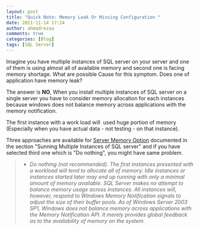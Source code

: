 ```yaml
---
layout: post
title: "Quick Note: Memory Leak Or Missing Configuration "
date: 2011-11-14 17:24
author: ahmadrezaa
comments: true
categories: [Blog]
tags: [SQL Server]
---
```

Imagine you have multiple instances of SQL server on your server and one of them is using almost all of available memory and second one is facing memory shortage. What are possible Cause for this symptom. Does one of application have memory leak?

The answer is **NO**, When you install multiple instances of SQL server on a single server you have to consider memory allocation for each instances because windows does not balance memory across applications with the memory notification.

The first instance with a work load will  used huge portion of memory (Especially when you have actual data - not testing - on that instance).

Three approaches are available for [Server Memory Option](https://msdn.microsoft.com/en-us/library/ms178067.aspx) documented in the section "Sunning Multiple Instances of SQL server" and if you have selected third one which is "Do nothing", you might have same problem.



> *   *Do nothing (not recommended). The first instances presented with a workload will tend to allocate all of memory. Idle instances or instances started later may end up running with only a minimal amount of memory available. SQL Server makes no attempt to balance memory usage across instances. All instances will, however, respond to Windows Memory Notification signals to adjust the size of their buffer pools. As of Windows Server 2003 SP1, Windows does not balance memory across applications with the Memory Notification API. It merely provides global feedback as to the availability of memory on the system.*



